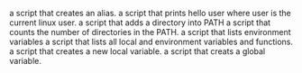 a script that creates an alias.
a script that prints hello user where user is the current linux user.
 a script that adds a directory into PATH
a script that counts the number of directories in the PATH.
a script that lists environment variables
a script that lists all local and environment variables and functions.
a script that creates a new local variable.
a script that creats a global variable.
